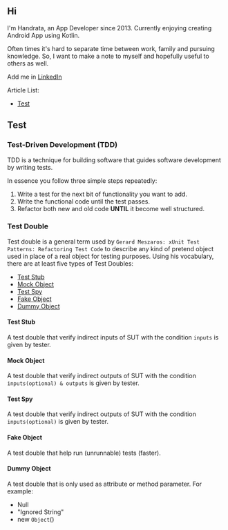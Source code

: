 ## Hi

I'm Handrata, an App Developer since 2013. Currently enjoying creating Android App using Kotlin.

Often times it's hard to separate time between work, family and pursuing knowledge. So, I want to make a note to myself and hopefully useful to others as well.

Add me in [LinkedIn](https://www.linkedin.com/in/handrata-samsul-1517904b/)

Article List:
- [Test](#test)

## Test

### Test-Driven Development (TDD) 
TDD is a technique for building software that guides software development by writing tests.

In essence you follow three simple steps repeatedly:

1. Write a test for the next bit of functionality you want to add.
2. Write the functional code until the test passes.
3. Refactor both new and old code **UNTIL** it become well structured.

### Test Double
Test double is a general term used by `Gerard Meszaros: xUnit Test Patterns: Refactoring Test Code` to describe any kind of pretend object used in place of a real object for testing purposes.
Using his vocabulary, there are at least five types of Test Doubles:
- [Test Stub](#test-stub)
- [Mock Object](#mock-object)
- [Test Spy](#test-spy)
- [Fake Object](#fake-object)
- [Dummy Object](#dummy-object)

#### Test Stub
A test double that verify indirect inputs of SUT with the condition `inputs` is given by tester.

#### Mock Object 
A test double that verify indirect outputs of SUT with the condition `inputs(optional) & outputs` is given by tester.

#### Test Spy
A test double that verify indirect outputs of SUT with the condition `inputs(optional)` is given by tester.

#### Fake Object
A test double that help run (unrunnable) tests (faster).

#### Dummy Object
A test double that is only used as attribute or method parameter.
For example: 
- Null 
- "Ignored String"
- new `Object`()


